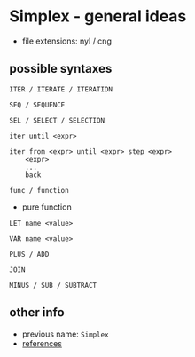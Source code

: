 # Simplex - general ideas

- file extensions: nyl / cng

## possible syntaxes

`ITER / ITERATE / ITERATION`

`SEQ / SEQUENCE`

`SEL / SELECT / SELECTION`

`iter until <expr>`

```
iter from <expr> until <expr> step <expr>
    <expr>
    ...
    back
```

`func / function`

- pure function

`LET name <value>`

`VAR name <value>`

`PLUS / ADD`

`JOIN`

`MINUS / SUB / SUBTRACT`

## other info

- previous name: `Simplex`
- [references](reference.md)
